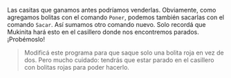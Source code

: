 <gs-toolbox toolbox-url="https://raw.githubusercontent.com/MumukiProject/mumuki-guia-gobstones-primeros-programas-kids/master/toolbox.xml"></gs-toolbox>

Las casitas que ganamos antes podríamos venderlas. Obviamente, como agregamos  bolitas con el comando `Poner`, podemos también sacarlas con el comando `Sacar`. Así sumamos otro comando nuevo. Solo recordá que Mukinita hará esto en el casillero donde nos encontremos parados. ¡Probémoslo! 

> Modificá este programa para que saque solo una bolita roja en vez de dos. Pero mucho cuidado: tendrás que estar parado en el casillero con bolitas rojas para poder hacerlo. 
